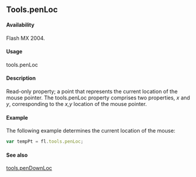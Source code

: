 ## Tools.penLoc

#### Availability

Flash MX 2004.

#### Usage

tools.penLoc

#### Description

Read-only property; a point that represents the current location of the mouse pointer. The tools.penLoc property comprises two properties, *x* and *y*, corresponding to the *x,y* location of the mouse pointer.

#### Example

The following example determines the current location of the mouse:
```javascript
var tempPt = fl.tools.penLoc;
```
#### See also

[tools.penDownLoc](../Tools_object/tools6.md)
